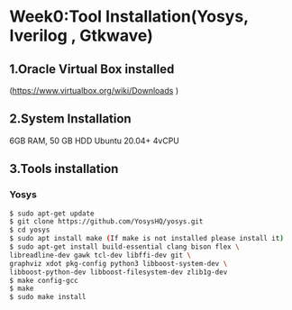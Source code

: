 # Week0:Tool Installation(Yosys, Iverilog , Gtkwave)

## 1.Oracle Virtual Box installed
  (https://www.virtualbox.org/wiki/Downloads )

## 2.System Installation
  6GB RAM, 50 GB HDD 
  Ubuntu 20.04+ 
  4vCPU

## 3.Tools installation 

### Yosys
```bash
$ sudo apt-get update 
$ git clone https://github.com/YosysHQ/yosys.git 
$ cd yosys 
$ sudo apt install make (If make is not installed please install it)  
$ sudo apt-get install build-essential clang bison flex \ 
libreadline-dev gawk tcl-dev libffi-dev git \ 
graphviz xdot pkg-config python3 libboost-system-dev \ 
libboost-python-dev libboost-filesystem-dev zlib1g-dev 
$ make config-gcc 
$ make  
$ sudo make install 
  
